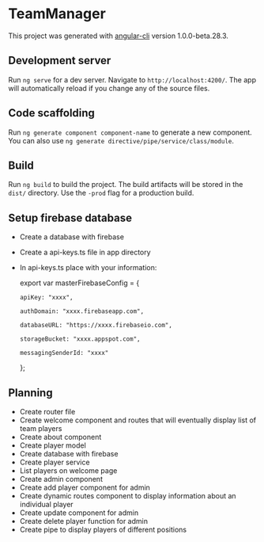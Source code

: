 # TeamManager

This project was generated with [angular-cli](https://github.com/angular/angular-cli) version 1.0.0-beta.28.3.

## Development server
Run `ng serve` for a dev server. Navigate to `http://localhost:4200/`. The app will automatically reload if you change any of the source files.

## Code scaffolding

Run `ng generate component component-name` to generate a new component. You can also use `ng generate directive/pipe/service/class/module`.

## Build

Run `ng build` to build the project. The build artifacts will be stored in the `dist/` directory. Use the `-prod` flag for a production build.

## Setup firebase database

* Create a database with firebase
* Create a api-keys.ts file in app directory
* In api-keys.ts place with your information:

    export var masterFirebaseConfig = {

      apiKey: "xxxx",

      authDomain: "xxxx.firebaseapp.com",

      databaseURL: "https://xxxx.firebaseio.com",

      storageBucket: "xxxx.appspot.com",

      messagingSenderId: "xxxx"

    };

## Planning

* Create router file
* Create welcome component and routes that will  eventually display list of team players
* Create about component
* Create player model
* Create database with firebase
* Create player service
* List players on welcome page
* Create admin component
* Create add player component for admin
* Create dynamic routes component to display information about an individual player
* Create update component for admin
* Create delete player function for admin
* Create pipe to display players of different positions
